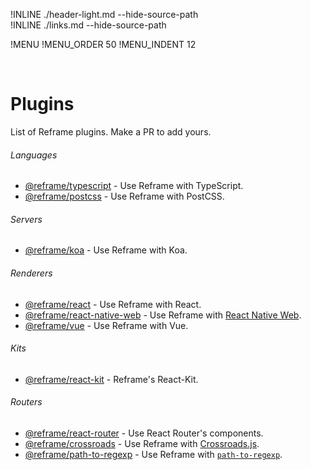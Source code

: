 !INLINE ./header-light.md --hide-source-path
<br/>
!INLINE ./links.md --hide-source-path

!MENU
!MENU_ORDER 50
!MENU_INDENT 12

<br/>

# Plugins

List of Reframe plugins. Make a PR to add yours.

###### Languages
 - [@reframe/typescript](/plugins/typescript) - Use Reframe with TypeScript.
 - [@reframe/postcss](/plugins/postcss) - Use Reframe with PostCSS.

###### Servers
 - [@reframe/koa](/plugins/koa) - Use Reframe with Koa.

###### Renderers
 - [@reframe/react](/plugins/react) - Use Reframe with React.
 - [@reframe/react-native-web](/plugins/react-native-web) - Use Reframe with [React Native Web](https://github.com/necolas/react-native-web).
 - [@reframe/vue](/plugins/vue) - Use Reframe with Vue.

###### Kits
 - [@reframe/react-kit](/plugins/react-kit) - Reframe's React-Kit.

###### Routers
 - [@reframe/react-router](/plugins/react-router) - Use React Router's components.
 - [@reframe/crossroads](/plugins/crossroads) - Use Reframe with [Crossroads.js](https://github.com/millermedeiros/crossroads.js).
 - [@reframe/path-to-regexp](/plugins/path-to-regexp) - Use Reframe with [`path-to-regexp`](https://github.com/pillarjs/path-to-regexp).

